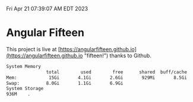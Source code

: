 Fri Apr 21 07:39:07 AM EDT 2023

# Angular Fifteen


This project is live at [https://angularfifteen.github.io](https://angularfifteen.github.io "fifteen!") thanks to Github.

```bash
System Memory
               total        used        free      shared  buff/cache   available
Mem:            15Gi       4.1Gi       2.6Gi       929Mi       8.5Gi       9.9Gi
Swap:          8.0Gi       1.1Gi       6.9Gi
System Storage
936M	.
```
